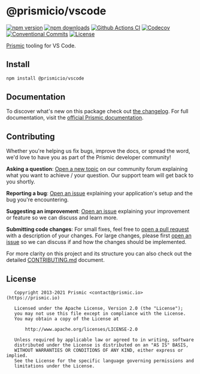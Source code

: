 <!--

TODO: Go through all "TODO" comments in the project

TODO: Replace all on all files (README.md, CONTRIBUTING.md, bug_report.md, package.json):
- @prismicio/vscode
- Prismic tooling for VS Code
- prismicio/prismic-vscode
- prismic-vscode

-->

# @prismicio/vscode

[![npm version][npm-version-src]][npm-version-href]
[![npm downloads][npm-downloads-src]][npm-downloads-href]
[![Github Actions CI][github-actions-ci-src]][github-actions-ci-href]
[![Codecov][codecov-src]][codecov-href]
[![Conventional Commits][conventional-commits-src]][conventional-commits-href]
[![License][license-src]][license-href]

<!-- TODO: Replacing link to Prismic with [Prismic][prismic] is useful here -->

[Prismic][prismic] tooling for VS Code.

<!--

TODO: Create a small list of package features:

- 🤔 &nbsp;A useful feature;
- 🥴 &nbsp;Another useful feature;
- 🙃 &nbsp;A final useful feature.

Non-breaking space: &nbsp; are here on purpose to fix emoji rendering on certain systems.

-->

## Install

```bash
npm install @prismicio/vscode
```

## Documentation

To discover what's new on this package check out [the changelog][changelog]. For full documentation, visit the [official Prismic documentation][prismic-docs].

## Contributing

Whether you're helping us fix bugs, improve the docs, or spread the word, we'd love to have you as part of the Prismic developer community!

**Asking a question**: [Open a new topic][forum-question] on our community forum explaining what you want to achieve / your question. Our support team will get back to you shortly.

**Reporting a bug**: [Open an issue][repo-bug-report] explaining your application's setup and the bug you're encountering.

**Suggesting an improvement**: [Open an issue][repo-feature-request] explaining your improvement or feature so we can discuss and learn more.

**Submitting code changes**: For small fixes, feel free to [open a pull request][repo-pull-requests] with a description of your changes. For large changes, please first [open an issue][repo-feature-request] so we can discuss if and how the changes should be implemented.

For more clarity on this project and its structure you can also check out the detailed [CONTRIBUTING.md][contributing] document.

## License

```
   Copyright 2013-2021 Prismic <contact@prismic.io> (https://prismic.io)

   Licensed under the Apache License, Version 2.0 (the "License");
   you may not use this file except in compliance with the License.
   You may obtain a copy of the License at

       http://www.apache.org/licenses/LICENSE-2.0

   Unless required by applicable law or agreed to in writing, software
   distributed under the License is distributed on an "AS IS" BASIS,
   WITHOUT WARRANTIES OR CONDITIONS OF ANY KIND, either express or implied.
   See the License for the specific language governing permissions and
   limitations under the License.
```

<!-- Links -->

[prismic]: https://prismic.io

<!-- TODO: Replace link with a more useful one if available -->

[prismic-docs]: https://prismic.io/docs
[changelog]: ./CHANGELOG.md
[contributing]: ./CONTRIBUTING.md

<!-- TODO: Replace link with a more useful one if available -->

[forum-question]: https://community.prismic.io
[repo-bug-report]: https://github.com/prismicio/prismic-vscode/issues/new?assignees=&labels=bug&template=bug_report.md&title=
[repo-feature-request]: https://github.com/prismicio/prismic-vscode/issues/new?assignees=&labels=enhancement&template=feature_request.md&title=
[repo-pull-requests]: https://github.com/prismicio/prismic-vscode/pulls

<!-- Badges -->

[npm-version-src]: https://img.shields.io/npm/v/@prismicio/vscode/latest.svg
[npm-version-href]: https://npmjs.com/package/@prismicio/vscode
[npm-downloads-src]: https://img.shields.io/npm/dm/@prismicio/vscode.svg
[npm-downloads-href]: https://npmjs.com/package/@prismicio/vscode
[github-actions-ci-src]: https://github.com/prismicio/prismic-vscode/workflows/ci/badge.svg
[github-actions-ci-href]: https://github.com/prismicio/prismic-vscode/actions?query=workflow%3Aci
[codecov-src]: https://img.shields.io/codecov/c/github/prismicio/prismic-vscode.svg
[codecov-href]: https://codecov.io/gh/prismicio/prismic-vscode
[conventional-commits-src]: https://img.shields.io/badge/Conventional%20Commits-1.0.0-yellow.svg
[conventional-commits-href]: https://conventionalcommits.org
[license-src]: https://img.shields.io/npm/l/@prismicio/vscode.svg
[license-href]: https://npmjs.com/package/@prismicio/vscode
